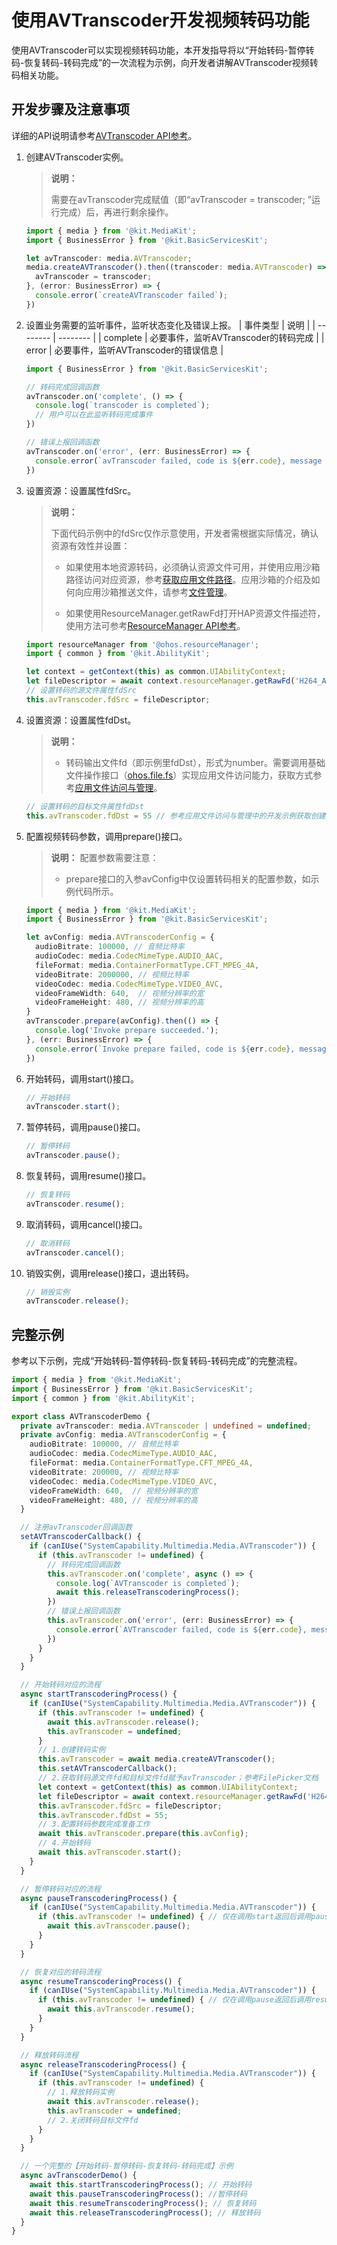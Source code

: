 # 使用AVTranscoder开发视频转码功能

使用AVTranscoder可以实现视频转码功能，本开发指导将以“开始转码-暂停转码-恢复转码-转码完成”的一次流程为示例，向开发者讲解AVTranscoder视频转码相关功能。

## 开发步骤及注意事项

详细的API说明请参考[AVTranscoder API参考](../../reference/apis-media-kit/js-apis-media.md#avtranscoder12)。

1. 创建AVTranscoder实例。

   > **说明：**
   >
   > 需要在avTranscoder完成赋值（即“avTranscoder = transcoder; ”运行完成）后，再进行剩余操作。

   ```ts
   import { media } from '@kit.MediaKit';
   import { BusinessError } from '@kit.BasicServicesKit';
   
   let avTranscoder: media.AVTranscoder;
   media.createAVTranscoder().then((transcoder: media.AVTranscoder) => {
     avTranscoder = transcoder;
   }, (error: BusinessError) => {
     console.error(`createAVTranscoder failed`);
   })
   ```

2. 设置业务需要的监听事件，监听状态变化及错误上报。
   | 事件类型 | 说明 | 
   | -------- | -------- |
   | complete | 必要事件，监听AVTranscoder的转码完成 | 
   | error | 必要事件，监听AVTranscoder的错误信息 |

   ```ts
   import { BusinessError } from '@kit.BasicServicesKit';
   
   // 转码完成回调函数
   avTranscoder.on('complete', () => {
     console.log(`transcoder is completed`);
     // 用户可以在此监听转码完成事件
   })
   
   // 错误上报回调函数
   avTranscoder.on('error', (err: BusinessError) => {
     console.error(`avTranscoder failed, code is ${err.code}, message is ${err.message}`);
   })
   ```

3. 设置资源：设置属性fdSrc。
   > **说明：**
   >
   > 下面代码示例中的fdSrc仅作示意使用，开发者需根据实际情况，确认资源有效性并设置：
   > 
   > - 如果使用本地资源转码，必须确认资源文件可用，并使用应用沙箱路径访问对应资源，参考[获取应用文件路径](../../application-models/application-context-stage.md#获取应用文件路径)。应用沙箱的介绍及如何向应用沙箱推送文件，请参考[文件管理](../../file-management/app-sandbox-directory.md)。
   > 
   > - 如果使用ResourceManager.getRawFd打开HAP资源文件描述符，使用方法可参考[ResourceManager API参考](../../reference/apis-localization-kit/js-apis-resource-manager.md#getrawfd9)。

   ```ts
   import resourceManager from '@ohos.resourceManager';
   import { common } from '@kit.AbilityKit';

   let context = getContext(this) as common.UIAbilityContext;
   let fileDescriptor = await context.resourceManager.getRawFd('H264_AAC.mp4');
   // 设置转码的源文件属性fdSrc
   this.avTranscoder.fdSrc = fileDescriptor;
   ```

4. 设置资源：设置属性fdDst。
   > **说明：**
   >
   > - 转码输出文件fd（即示例里fdDst），形式为number。需要调用基础文件操作接口（[ohos.file.fs](../../reference/apis-core-file-kit/js-apis-file-fs.md)）实现应用文件访问能力，获取方式参考[应用文件访问与管理](../../file-management/app-file-access.md)。
   
   ```ts
   // 设置转码的目标文件属性fdDst
   this.avTranscoder.fdDst = 55 // 参考应用文件访问与管理中的开发示例获取创建的视频文件fd填入此处
   ```

5. 配置视频转码参数，调用prepare()接口。

   > **说明：**
   > 配置参数需要注意：
   >
   > - prepare接口的入参avConfig中仅设置转码相关的配置参数，如示例代码所示。

   ```ts
   import { media } from '@kit.MediaKit';
   import { BusinessError } from '@kit.BasicServicesKit';
   
   let avConfig: media.AVTranscoderConfig = {
     audioBitrate: 100000, // 音频比特率
     audioCodec: media.CodecMimeType.AUDIO_AAC,
     fileFormat: media.ContainerFormatType.CFT_MPEG_4A,
     videoBitrate: 2000000, // 视频比特率
     videoCodec: media.CodecMimeType.VIDEO_AVC,
     videoFrameWidth: 640,  // 视频分辨率的宽
     videoFrameHeight: 480, // 视频分辨率的高
   }
   avTranscoder.prepare(avConfig).then(() => {
     console.log('Invoke prepare succeeded.');
   }, (err: BusinessError) => {
     console.error(`Invoke prepare failed, code is ${err.code}, message is ${err.message}`);
   })
   ```

6. 开始转码，调用start()接口。

   ```ts
   // 开始转码
   avTranscoder.start();
   ```

7. 暂停转码，调用pause()接口。

   ```ts
   // 暂停转码
   avTranscoder.pause();
   ```

8. 恢复转码，调用resume()接口。

   ```ts
   // 恢复转码
   avTranscoder.resume();
   ```

8. 取消转码，调用cancel()接口。

   ```ts
   // 取消转码
   avTranscoder.cancel();
   ```

9. 销毁实例，调用release()接口，退出转码。

   ```ts
   // 销毁实例
   avTranscoder.release();
   ```

## 完整示例

  参考以下示例，完成“开始转码-暂停转码-恢复转码-转码完成”的完整流程。
  
```ts
import { media } from '@kit.MediaKit';
import { BusinessError } from '@kit.BasicServicesKit';
import { common } from '@kit.AbilityKit';

export class AVTranscoderDemo {
  private avTranscoder: media.AVTranscoder | undefined = undefined;
  private avConfig: media.AVTranscoderConfig = {
    audioBitrate: 100000, // 音频比特率
    audioCodec: media.CodecMimeType.AUDIO_AAC,
    fileFormat: media.ContainerFormatType.CFT_MPEG_4A,
    videoBitrate: 200000, // 视频比特率
    videoCodec: media.CodecMimeType.VIDEO_AVC,
    videoFrameWidth: 640,  // 视频分辨率的宽
    videoFrameHeight: 480, // 视频分辨率的高
  }

  // 注册avTranscoder回调函数
  setAVTranscoderCallback() {
    if (canIUse("SystemCapability.Multimedia.Media.AVTranscoder")) {
      if (this.avTranscoder != undefined) {
        // 转码完成回调函数
        this.avTranscoder.on('complete', async () => {
          console.log(`AVTranscoder is completed`);
          await this.releaseTranscoderingProcess();
        })
        // 错误上报回调函数
        this.avTranscoder.on('error', (err: BusinessError) => {
          console.error(`AVTranscoder failed, code is ${err.code}, message is ${err.message}`);
        })
      }
    }
  }

  // 开始转码对应的流程
  async startTranscoderingProcess() {
    if (canIUse("SystemCapability.Multimedia.Media.AVTranscoder")) {
      if (this.avTranscoder != undefined) {
        await this.avTranscoder.release();
        this.avTranscoder = undefined;
      }
      // 1.创建转码实例
      this.avTranscoder = await media.createAVTranscoder();
      this.setAVTranscoderCallback();
      // 2.获取转码源文件fd和目标文件fd赋予avTranscoder；参考FilePicker文档
      let context = getContext(this) as common.UIAbilityContext;
      let fileDescriptor = await context.resourceManager.getRawFd('H264_AAC.mp4');
      this.avTranscoder.fdSrc = fileDescriptor;
      this.avTranscoder.fdDst = 55;
      // 3.配置转码参数完成准备工作
      await this.avTranscoder.prepare(this.avConfig);
      // 4.开始转码
      await this.avTranscoder.start();
    }
  }

  // 暂停转码对应的流程
  async pauseTranscoderingProcess() {
    if (canIUse("SystemCapability.Multimedia.Media.AVTranscoder")) {
      if (this.avTranscoder != undefined) { // 仅在调用start返回后调用pause为合理调用
        await this.avTranscoder.pause();
      }
    }
  }

  // 恢复对应的转码流程
  async resumeTranscoderingProcess() {
    if (canIUse("SystemCapability.Multimedia.Media.AVTranscoder")) {
      if (this.avTranscoder != undefined) { // 仅在调用pause返回后调用resume为合理调用
        await this.avTranscoder.resume();
      }
    }
  }

  // 释放转码流程
  async releaseTranscoderingProcess() {
    if (canIUse("SystemCapability.Multimedia.Media.AVTranscoder")) {
      if (this.avTranscoder != undefined) {
        // 1.释放转码实例
        await this.avTranscoder.release();
        this.avTranscoder = undefined;
        // 2.关闭转码目标文件fd
      }
    }
  }

  // 一个完整的【开始转码-暂停转码-恢复转码-转码完成】示例
  async avTranscoderDemo() {
    await this.startTranscoderingProcess(); // 开始转码
    await this.pauseTranscoderingProcess(); //暂停转码
    await this.resumeTranscoderingProcess(); // 恢复转码
    await this.releaseTranscoderingProcess(); // 释放转码
  }
}
```